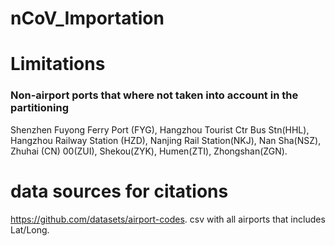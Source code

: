# nCoV_Importation

# Limitations

### Non-airport ports that where not taken into account in the partitioning
Shenzhen Fuyong Ferry Port (FYG), Hangzhou Tourist Ctr Bus Stn(HHL), Hangzhou Railway Station (HZD), Nanjing Rail Station(NKJ), Nan Sha(NSZ), Zhuhai (CN) 00(ZUI), Shekou(ZYK), Humen(ZTI), Zhongshan(ZGN).

# data sources for citations

https://github.com/datasets/airport-codes. csv with all airports that includes Lat/Long.

